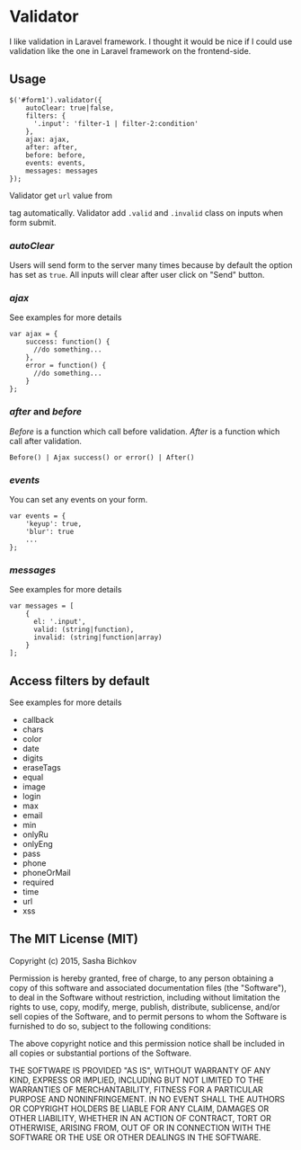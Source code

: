 # Validator
I like validation in Laravel framework. I thought it would be nice if I could use validation like the 
one in Laravel framework on the frontend-side.

## Usage
    $('#form1').validator({
        autoClear: true|false,
        filters: {
          '.input': 'filter-1 | filter-2:condition' 
        },
        ajax: ajax,
        after: after,
        before: before,
        events: events,
        messages: messages
    });

Validator get `url` value from <form> tag automatically.
Validator add `.valid` and `.invalid` class on inputs when form submit.

### _autoClear_ ###
Users will send form to the server many times because by default the option has set as `true`.
All inputs will clear after user click on "Send" button.

### _ajax_ ###
See examples for more details
  
    var ajax = {
        success: function() {
          //do something...
        },
        error = function() {
          //do something...
        }
    };

### _after_ and _before_ ###
_Before_ is a function which call before validation.
_After_ is a function which call after validation.

    Before() | Ajax success() or error() | After()

### _events_ ###
You can set any events on your form.
  
    var events = {
        'keyup': true,
        'blur': true
        ...
    };

### _messages_ ###
See examples for more details

    var messages = [
        {
          el: '.input',
          valid: (string|function),
          invalid: (string|function|array)
        }
    ];

## Access filters by default
See examples for more details

* callback
* chars
* color
* date
* digits
* eraseTags
* equal
* image
* login
* max
* email
* min
* onlyRu
* onlyEng
* pass
* phone
* phoneOrMail
* required
* time
* url
* xss

## The MIT License (MIT)
Copyright (c) 2015, Sasha Bichkov

Permission is hereby granted, free of charge, to any person obtaining a copy of this software and associated documentation files (the "Software"), to deal in the Software without restriction, including without limitation the rights to use, copy, modify, merge, publish, distribute, sublicense, and/or sell copies of the Software, and to permit persons to whom the Software is furnished to do so, subject to the following conditions:

The above copyright notice and this permission notice shall be included in all copies or substantial portions of the Software.

THE SOFTWARE IS PROVIDED "AS IS", WITHOUT WARRANTY OF ANY KIND, EXPRESS OR IMPLIED, INCLUDING BUT NOT LIMITED TO THE WARRANTIES OF MERCHANTABILITY, FITNESS FOR A PARTICULAR PURPOSE AND NONINFRINGEMENT. IN NO EVENT SHALL THE AUTHORS OR COPYRIGHT HOLDERS BE LIABLE FOR ANY CLAIM, DAMAGES OR OTHER LIABILITY, WHETHER IN AN ACTION OF CONTRACT, TORT OR OTHERWISE, ARISING FROM, OUT OF OR IN CONNECTION WITH THE SOFTWARE OR THE USE OR OTHER DEALINGS IN THE SOFTWARE.
